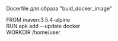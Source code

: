Docerfile для образа "buid_docker_image"

FROM maven:3.5.4-alpine \
RUN apk add --update docker \
WORKDIR /home/user 
